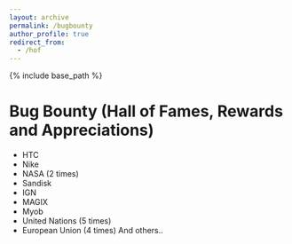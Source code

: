 ```yaml
---
layout: archive
permalink: /bugbounty
author_profile: true
redirect_from:
  - /hof
---
```


{% include base_path %}
# Bug Bounty (Hall of Fames, Rewards and Appreciations)

* HTC
* Nike
* NASA (2 times)
* Sandisk
* IGN
* MAGIX
* Myob
* United Nations (5 times)
* European Union (4 times)
And others.. 
